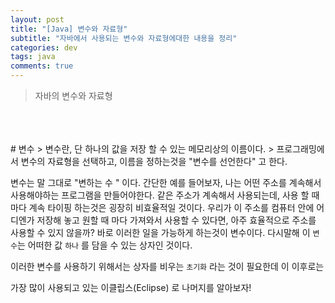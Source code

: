 ```yaml
---
layout: post
title: "[Java] 변수와 자료형"
subtitle: "자바에서 사용되는 변수와 자료형에대한 내용을 정리"
categories: dev
tags: java
comments: true
---
```

> 자바의 변수와 자료형

<br/>
<br/>
<br/>
# 변수
> 변수란, 단 하나의 값을 저장 할 수 있는 메모리상의 이름이다.
> 프로그래밍에서  변수의 자료형을 선택하고, 이름을 정하는것을  "변수를 선언한다" 고 한다.

<br/>

변수는 말 그대로 "변하는 수 " 이다. 간단한 예를 들어보자, 
나는 어떤 주소를 계속해서 사용해야하는 프로그램을 만들어야한다. 같은 주소가 계속해서 사용되는데,  사용 할 때 마다 계속 타이핑 하는것은 굉장히 비효율적일 것이다. 우리가 이 주소를 컴퓨터 안에 어디엔가 저장해 놓고 원할 때 마다 가져와서 사용할 수 있다면, 아주 효율적으로 주소를 사용할 수 있지 않을까? 바로 이러한 일을 가능하게 하는것이 변수이다. 
다시말해 이 `변수`는 어떠한 값 `하나` 를 담을 수 있는 상자인 것이다.

이러한 변수를 사용하기 위해서는 상자를 비우는 `초기화` 라는 것이 필요한데 이 이후로는

가장 많이 사용되고 있는 이클립스(Eclipse) 로 나머지를 알아보자!



